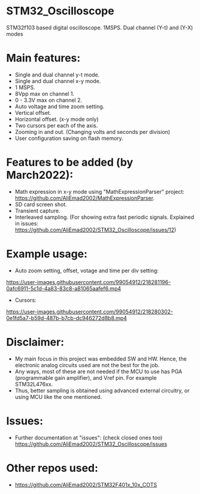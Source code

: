 # STM32_Oscilloscope
STM32f103 based digital oscilloscope. 1MSPS. Dual channel (Y-t) and (Y-X) modes

# Main features:
* Single and dual channel y-t mode.
* Single and dual channel x-y mode.
* 1 MSPS.
* 8Vpp max on channel 1.
* 0 - 3.3V max on channel 2.
* Auto voltage and time zoom setting.
* Vertical offset.
* Horizontal offset. (x-y mode only)
* Two cursors per each of the axis.
* Zooming in and out. (Changing volts and seconds per division)
* User configuration saving on flash memory.

# Features to be added (by March2022):
* Math expression in x-y mode using "MathExpressionParser" project: https://github.com/AliEmad2002/MathExpressionParser.
* SD card screen shot.
* Transient capture.
* Interleaved sampling. (For showing extra fast periodic signals. Explained in issues: https://github.com/AliEmad2002/STM32_Oscilloscope/issues/12)

# Example usage:
* Auto zoom setting, offset, votage and time per div setting:

https://user-images.githubusercontent.com/99054912/218281196-0afc6911-5c1d-4a83-83c8-a81065aafef6.mp4
                                             
* Cursors:

https://user-images.githubusercontent.com/99054912/218280302-0e1fd5a7-b59d-487b-b7cb-dc946272d8b8.mp4

# Disclaimer:
* My main focus in this project was embedded SW and HW. Hence, the electronic analog circuits used are not the best for the job.
* Any ways, most of these are not needed if the MCU to use has PGA (programmable gain amplifier), and Vref pin. For example STM32L476xx.
* Thus, better sampling is obtained using advanced external circuitry, or using MCU like the one mentioned.

# Issues:
* Further documentation at "issues": (check closed ones too)
https://github.com/AliEmad2002/STM32_Oscilloscope/issues

# Other repos used:
* https://github.com/AliEmad2002/STM32F401x_10x_COTS

